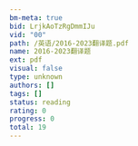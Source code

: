 ```yaml
---
bm-meta: true
bid: LrjkAoTzRgDmmIJu
vid: "00"
path: /英语/2016-2023翻译题.pdf
name: 2016-2023翻译题
ext: pdf
visual: false
type: unknown
authors: []
tags: []
status: reading
rating: 0
progress: 0
total: 19
---
```

